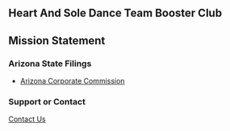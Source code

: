 ## Heart And Sole Dance Team Booster Club

## Mission Statement


### Arizona State Filings

- [Arizona Corporate Commission](https://ecorp.azcc.gov/PublicBusinessSearch/PublicBusinessInfo?entityNumber=23265115)

### Support or Contact

[Contact Us](mailto:team@hnsbooster.org)
